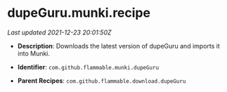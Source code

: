 # dupeGuru.munki.recipe

_Last updated 2021-12-23 20:01:50Z_

- **Description**: Downloads the latest version of dupeGuru and imports it into Munki.

- **Identifier**: `com.github.flammable.munki.dupeGuru`

- **Parent Recipes**: `com.github.flammable.download.dupeGuru`
